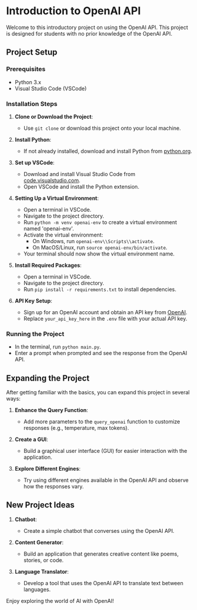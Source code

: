 # Introduction to OpenAI API

Welcome to this introductory project on using the OpenAI API. This project is designed for students with no prior knowledge of the OpenAI API.

## Project Setup

### Prerequisites

- Python 3.x
- Visual Studio Code (VSCode)

### Installation Steps

1. **Clone or Download the Project**:

   - Use `git clone` or download this project onto your local machine.

2. **Install Python**:

   - If not already installed, download and install Python from [python.org](https://www.python.org/).

3. **Set up VSCode**:

   - Download and install Visual Studio Code from [code.visualstudio.com](https://code.visualstudio.com/).
   - Open VSCode and install the Python extension.

4. **Setting Up a Virtual Environment**:

   - Open a terminal in VSCode.
   - Navigate to the project directory.
   - Run `python -m venv openai-env` to create a virtual environment named 'openai-env'.
   - Activate the virtual environment:
     - On Windows, run `openai-env\\Scripts\\activate`.
     - On MacOS/Linux, run `source openai-env/bin/activate`.
   - Your terminal should now show the virtual environment name.

5. **Install Required Packages**:

   - Open a terminal in VSCode.
   - Navigate to the project directory.
   - Run `pip install -r requirements.txt` to install dependencies.

6. **API Key Setup**:
   - Sign up for an OpenAI account and obtain an API key from [OpenAI](https://openai.com/).
   - Replace `your_api_key_here` in the `.env` file with your actual API key.

### Running the Project

- In the terminal, run `python main.py`.
- Enter a prompt when prompted and see the response from the OpenAI API.

## Expanding the Project

After getting familiar with the basics, you can expand this project in several ways:

1. **Enhance the Query Function**:

   - Add more parameters to the `query_openai` function to customize responses (e.g., temperature, max tokens).

2. **Create a GUI**:

   - Build a graphical user interface (GUI) for easier interaction with the application.

3. **Explore Different Engines**:
   - Try using different engines available in the OpenAI API and observe how the responses vary.

## New Project Ideas

1. **Chatbot**:

   - Create a simple chatbot that converses using the OpenAI API.

2. **Content Generator**:

   - Build an application that generates creative content like poems, stories, or code.

3. **Language Translator**:
   - Develop a tool that uses the OpenAI API to translate text between languages.

Enjoy exploring the world of AI with OpenAI!
